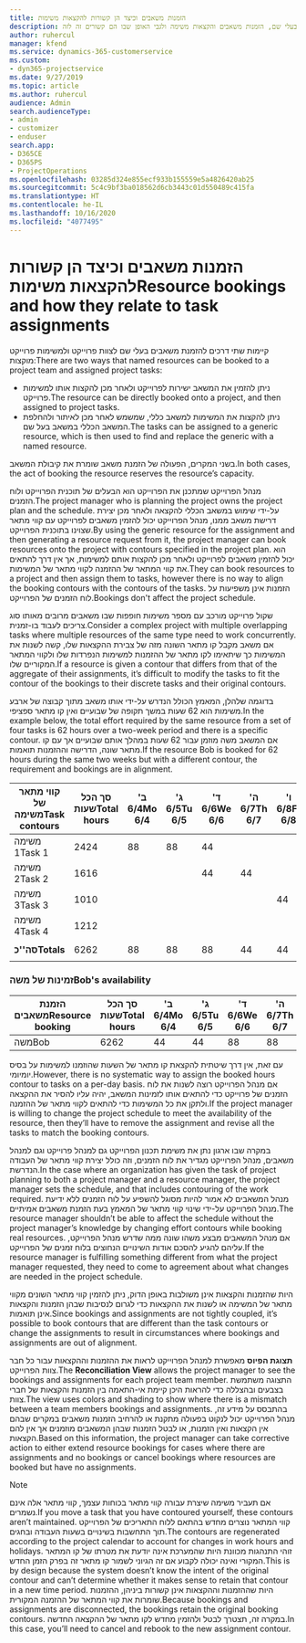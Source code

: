 ```yaml
---
title: הזמנות משאבים וכיצד הן קשורות להקצאות משימות
description: נושא זה מספק מידע אודות אופן הניהול של משאבים בעלי שם, הזמנות משאבים והקצאות משימה ולגבי האופן שבו הם קשורים זה לזה.
author: ruhercul
manager: kfend
ms.service: dynamics-365-customerservice
ms.custom:
- dyn365-projectservice
ms.date: 9/27/2019
ms.topic: article
ms.author: ruhercul
audience: Admin
search.audienceType:
- admin
- customizer
- enduser
search.app:
- D365CE
- D365PS
- ProjectOperations
ms.openlocfilehash: 03285d324e855ecf933b155559e5a4826420ab25
ms.sourcegitcommit: 5c4c9bf3ba018562d6cb3443c01d550489c415fa
ms.translationtype: HT
ms.contentlocale: he-IL
ms.lasthandoff: 10/16/2020
ms.locfileid: "4077495"
---
```

# <a name="resource-bookings-and-how-they-relate-to-task-assignments"></a><span data-ttu-id="8683b-103">הזמנות משאבים וכיצד הן קשורות להקצאות משימות</span><span class="sxs-lookup"><span data-stu-id="8683b-103">Resource bookings and how they relate to task assignments</span></span>


<span data-ttu-id="8683b-104">קיימות שתי דרכים להזמנת משאבים בעלי שם לצוות פרוייקט ולמשימות פרוייקט מוקצות:</span><span class="sxs-lookup"><span data-stu-id="8683b-104">There are two ways that named resources can be booked to a project team and assigned project tasks:</span></span>

- <span data-ttu-id="8683b-105">ניתן להזמין את המשאב ישירות לפרוייקט ולאחר מכן להקצות אותו למשימות פרוייקט.</span><span class="sxs-lookup"><span data-stu-id="8683b-105">The resource can be directly booked onto a project, and then assigned to project tasks.</span></span>
- <span data-ttu-id="8683b-106">ניתן להקצות את המשימות למשאב כללי, שמשמש לאחר מכן לאיתור ולהחלפת המשאב הכללי במשאב בעל שם.</span><span class="sxs-lookup"><span data-stu-id="8683b-106">The tasks can be assigned to a generic resource, which is then used to find and replace the generic with a named resource.</span></span> 

<span data-ttu-id="8683b-107">בשני המקרים, הפעולה של הזמנת משאב שומרת את קיבולת המשאב.</span><span class="sxs-lookup"><span data-stu-id="8683b-107">In both cases, the act of booking the resource reserves the resource’s capacity.</span></span>

<span data-ttu-id="8683b-108">מנהל הפרוייקט שמתכנן את הפרוייקט הוא הבעלים של תוכנית הפרוייקט ולוח הזמנים.</span><span class="sxs-lookup"><span data-stu-id="8683b-108">The project manager who is planning the project owns the project plan and the schedule.</span></span> <span data-ttu-id="8683b-109">על-ידי שימוש במשאב הכללי להקצאה ולאחר מכן יצירת דרישת משאב ממנו, מנהל הפרוייקט יכול להזמין משאבים לפרוייקט עם קווי מתאר שצוינו בתוכנית הפרוייקט.</span><span class="sxs-lookup"><span data-stu-id="8683b-109">By using the generic resource for the assignment and then generating a resource request from it, the project manager can book resources onto the project with contours specified in the project plan.</span></span> <span data-ttu-id="8683b-110">הוא יכול להזמין משאבים לפרוייקט ולאחר מכן להקצות אותם למשימות, אך אין דרך להתאים את קווי המתאר של ההזמנה לקווי מתאר של המשימות.</span><span class="sxs-lookup"><span data-stu-id="8683b-110">They can book resources to a project and then assign them to tasks, however there is no way to align the booking contours with the contours of the tasks.</span></span> <span data-ttu-id="8683b-111">הזמנות אינן משפיעות על לוח הזמנים של הפרוייקט.</span><span class="sxs-lookup"><span data-stu-id="8683b-111">Bookings don't affect the project schedule.</span></span>

<span data-ttu-id="8683b-112">שקול פרוייקט מורכב עם מספר משימות חופפות שבו משאבים מרובים מאותו סוג צריכים לעבוד בו-זמנית.</span><span class="sxs-lookup"><span data-stu-id="8683b-112">Consider a complex project with multiple overlapping tasks where multiple resources of the same type need to work concurrently.</span></span> <span data-ttu-id="8683b-113">אם משאב מקבל קו מתאר השונה מזה של צבירת ההקצאות שלו, קשה לשנות את המשימות כך שיתאימו לקו מתאר של ההזמנות למשימות הנפרדות שלו ולקווי המתאר המקוריים שלו.</span><span class="sxs-lookup"><span data-stu-id="8683b-113">If a resource is given a contour that differs from that of the aggregate of their assignments, it’s difficult to modify the tasks to fit the contour of the bookings to their discrete tasks and their original contours.</span></span>

<span data-ttu-id="8683b-114">בדוגמה שלהלן, המאמץ הכולל הנדרש על-ידי אותו משאב מתוך קבוצה של ארבע משימות הוא 62 שעות במשך תקופה של שבועיים ואין קו מתאר ספציפי.</span><span class="sxs-lookup"><span data-stu-id="8683b-114">In the example below, the total effort required by the same resource from a set of four tasks is 62 hours over a two-week period and there is a specific contour.</span></span> <span data-ttu-id="8683b-115">אם המשאב משה מוזמן עבור 62 שעות במהלך אותם שבועיים אך עם קו מתאר שונה, הדרישה וההזמנות תואמות.</span><span class="sxs-lookup"><span data-stu-id="8683b-115">If the resource Bob is booked for 62 hours during the same two weeks but with a different contour, the requirement and bookings are in alignment.</span></span>

| <span data-ttu-id="8683b-116">**קווי מתאר של משימה**</span><span class="sxs-lookup"><span data-stu-id="8683b-116">**Task contours**</span></span>    | <span data-ttu-id="8683b-117">**סך הכל שעות**</span><span class="sxs-lookup"><span data-stu-id="8683b-117">**Total hours**</span></span> | <span data-ttu-id="8683b-118">ב' 6/4</span><span class="sxs-lookup"><span data-stu-id="8683b-118">Mo 6/4</span></span> | <span data-ttu-id="8683b-119">ג' 6/5</span><span class="sxs-lookup"><span data-stu-id="8683b-119">Tu 6/5</span></span> | <span data-ttu-id="8683b-120">ד' 6/6</span><span class="sxs-lookup"><span data-stu-id="8683b-120">We 6/6</span></span> | <span data-ttu-id="8683b-121">ה' 6/7</span><span class="sxs-lookup"><span data-stu-id="8683b-121">Th 6/7</span></span> | <span data-ttu-id="8683b-122">ו' 6/8</span><span class="sxs-lookup"><span data-stu-id="8683b-122">Fr 6/8</span></span> | <span data-ttu-id="8683b-123">שב' 6/9</span><span class="sxs-lookup"><span data-stu-id="8683b-123">Sa 6/9</span></span> | <span data-ttu-id="8683b-124">א' 6/10</span><span class="sxs-lookup"><span data-stu-id="8683b-124">Su 6/10</span></span> | <span data-ttu-id="8683b-125">ב' 6/11</span><span class="sxs-lookup"><span data-stu-id="8683b-125">Mo 6/11</span></span> | <span data-ttu-id="8683b-126">ג' 6/12</span><span class="sxs-lookup"><span data-stu-id="8683b-126">Tu 6/12</span></span> | <span data-ttu-id="8683b-127">ד' 6/13</span><span class="sxs-lookup"><span data-stu-id="8683b-127">We 6/13</span></span> | <span data-ttu-id="8683b-128">ה' 6/14</span><span class="sxs-lookup"><span data-stu-id="8683b-128">Th 6/14</span></span> | <span data-ttu-id="8683b-129">ו' 6/15</span><span class="sxs-lookup"><span data-stu-id="8683b-129">Fr 6/15</span></span> |
|----------------------|-----------------|--------|--------|--------|--------|--------|--------|---------|---------|---------|---------|---------|---------|
| <span data-ttu-id="8683b-130">משימה 1</span><span class="sxs-lookup"><span data-stu-id="8683b-130">Task 1</span></span>               | <span data-ttu-id="8683b-131">24</span><span class="sxs-lookup"><span data-stu-id="8683b-131">24</span></span>              | <span data-ttu-id="8683b-132">8</span><span class="sxs-lookup"><span data-stu-id="8683b-132">8</span></span>      | <span data-ttu-id="8683b-133">8</span><span class="sxs-lookup"><span data-stu-id="8683b-133">8</span></span>      | <span data-ttu-id="8683b-134">4</span><span class="sxs-lookup"><span data-stu-id="8683b-134">4</span></span>      |        |        |        |         |         |         | <span data-ttu-id="8683b-135">4</span><span class="sxs-lookup"><span data-stu-id="8683b-135">4</span></span>       |         |         |
| <span data-ttu-id="8683b-136">משימה 2</span><span class="sxs-lookup"><span data-stu-id="8683b-136">Task 2</span></span>               | <span data-ttu-id="8683b-137">16</span><span class="sxs-lookup"><span data-stu-id="8683b-137">16</span></span>              |        |        | <span data-ttu-id="8683b-138">4</span><span class="sxs-lookup"><span data-stu-id="8683b-138">4</span></span>      | <span data-ttu-id="8683b-139">4</span><span class="sxs-lookup"><span data-stu-id="8683b-139">4</span></span>      |        |        |         | <span data-ttu-id="8683b-140">8</span><span class="sxs-lookup"><span data-stu-id="8683b-140">8</span></span>       |         |         |         |         |
| <span data-ttu-id="8683b-141">משימה 3</span><span class="sxs-lookup"><span data-stu-id="8683b-141">Task 3</span></span>               | <span data-ttu-id="8683b-142">10</span><span class="sxs-lookup"><span data-stu-id="8683b-142">10</span></span>              |        |        |        |        | <span data-ttu-id="8683b-143">4</span><span class="sxs-lookup"><span data-stu-id="8683b-143">4</span></span>      |        |         |         | <span data-ttu-id="8683b-144">4</span><span class="sxs-lookup"><span data-stu-id="8683b-144">4</span></span>       |         | <span data-ttu-id="8683b-145">2</span><span class="sxs-lookup"><span data-stu-id="8683b-145">2</span></span>       |         |
| <span data-ttu-id="8683b-146">משימה 4</span><span class="sxs-lookup"><span data-stu-id="8683b-146">Task 4</span></span>               | <span data-ttu-id="8683b-147">12</span><span class="sxs-lookup"><span data-stu-id="8683b-147">12</span></span>              |        |        |        |        |        |        |         |         |         | <span data-ttu-id="8683b-148">4</span><span class="sxs-lookup"><span data-stu-id="8683b-148">4</span></span>       |         | <span data-ttu-id="8683b-149">8</span><span class="sxs-lookup"><span data-stu-id="8683b-149">8</span></span>       |
|                      |                 |        |        |        |        |        |        |         |         |         |         |         |         |
| <span data-ttu-id="8683b-150">**סה''כ**</span><span class="sxs-lookup"><span data-stu-id="8683b-150">**Totals**</span></span>           | <span data-ttu-id="8683b-151">62</span><span class="sxs-lookup"><span data-stu-id="8683b-151">62</span></span>              | <span data-ttu-id="8683b-152">8</span><span class="sxs-lookup"><span data-stu-id="8683b-152">8</span></span>      | <span data-ttu-id="8683b-153">8</span><span class="sxs-lookup"><span data-stu-id="8683b-153">8</span></span>      | <span data-ttu-id="8683b-154">8</span><span class="sxs-lookup"><span data-stu-id="8683b-154">8</span></span>      | <span data-ttu-id="8683b-155">4</span><span class="sxs-lookup"><span data-stu-id="8683b-155">4</span></span>      | <span data-ttu-id="8683b-156">4</span><span class="sxs-lookup"><span data-stu-id="8683b-156">4</span></span>      |        |         | <span data-ttu-id="8683b-157">8</span><span class="sxs-lookup"><span data-stu-id="8683b-157">8</span></span>       | <span data-ttu-id="8683b-158">4</span><span class="sxs-lookup"><span data-stu-id="8683b-158">4</span></span>       | <span data-ttu-id="8683b-159">8</span><span class="sxs-lookup"><span data-stu-id="8683b-159">8</span></span>       | <span data-ttu-id="8683b-160">2</span><span class="sxs-lookup"><span data-stu-id="8683b-160">2</span></span>       | <span data-ttu-id="8683b-161">8</span><span class="sxs-lookup"><span data-stu-id="8683b-161">8</span></span>       |
|                      |                 |        |        |        |        |        |        |         |         |         |         |

### <a name="bobs-availability"></a><span data-ttu-id="8683b-162">זמינות של משה</span><span class="sxs-lookup"><span data-stu-id="8683b-162">Bob's availability</span></span>
| <span data-ttu-id="8683b-163">**הזמנת משאבים**</span><span class="sxs-lookup"><span data-stu-id="8683b-163">**Resource   booking**</span></span> | <span data-ttu-id="8683b-164">**סך הכל שעות**</span><span class="sxs-lookup"><span data-stu-id="8683b-164">**Total hours**</span></span> | <span data-ttu-id="8683b-165">ב' 6/4</span><span class="sxs-lookup"><span data-stu-id="8683b-165">Mo 6/4</span></span> | <span data-ttu-id="8683b-166">ג' 6/5</span><span class="sxs-lookup"><span data-stu-id="8683b-166">Tu 6/5</span></span> | <span data-ttu-id="8683b-167">ד' 6/6</span><span class="sxs-lookup"><span data-stu-id="8683b-167">We 6/6</span></span> | <span data-ttu-id="8683b-168">ה' 6/7</span><span class="sxs-lookup"><span data-stu-id="8683b-168">Th 6/7</span></span> | <span data-ttu-id="8683b-169">ו' 6/8</span><span class="sxs-lookup"><span data-stu-id="8683b-169">Fr 6/8</span></span> | <span data-ttu-id="8683b-170">שב' 6/9</span><span class="sxs-lookup"><span data-stu-id="8683b-170">Sa 6/9</span></span> | <span data-ttu-id="8683b-171">א' 6/10</span><span class="sxs-lookup"><span data-stu-id="8683b-171">Su 6/10</span></span> | <span data-ttu-id="8683b-172">ב' 6/11</span><span class="sxs-lookup"><span data-stu-id="8683b-172">Mo 6/11</span></span> | <span data-ttu-id="8683b-173">ג' 6/12</span><span class="sxs-lookup"><span data-stu-id="8683b-173">Tu 6/12</span></span> | <span data-ttu-id="8683b-174">ד' 6/13</span><span class="sxs-lookup"><span data-stu-id="8683b-174">We 6/13</span></span> | <span data-ttu-id="8683b-175">ה' 6/14</span><span class="sxs-lookup"><span data-stu-id="8683b-175">Th 6/14</span></span> | <span data-ttu-id="8683b-176">ו' 6/15</span><span class="sxs-lookup"><span data-stu-id="8683b-176">Fr 6/15</span></span> |
|------------------------|-----------------|--------|--------|--------|--------|--------|--------|---------|---------|---------|---------|---------|---------|
| <span data-ttu-id="8683b-177">משה</span><span class="sxs-lookup"><span data-stu-id="8683b-177">Bob</span></span>                    | <span data-ttu-id="8683b-178">62</span><span class="sxs-lookup"><span data-stu-id="8683b-178">62</span></span>              | <span data-ttu-id="8683b-179">4</span><span class="sxs-lookup"><span data-stu-id="8683b-179">4</span></span>      | <span data-ttu-id="8683b-180">4</span><span class="sxs-lookup"><span data-stu-id="8683b-180">4</span></span>      | <span data-ttu-id="8683b-181">8</span><span class="sxs-lookup"><span data-stu-id="8683b-181">8</span></span>      | <span data-ttu-id="8683b-182">8</span><span class="sxs-lookup"><span data-stu-id="8683b-182">8</span></span>      | <span data-ttu-id="8683b-183">8</span><span class="sxs-lookup"><span data-stu-id="8683b-183">8</span></span>      |        |         | <span data-ttu-id="8683b-184">4</span><span class="sxs-lookup"><span data-stu-id="8683b-184">4</span></span>       | <span data-ttu-id="8683b-185">4</span><span class="sxs-lookup"><span data-stu-id="8683b-185">4</span></span>       | <span data-ttu-id="8683b-186">8</span><span class="sxs-lookup"><span data-stu-id="8683b-186">8</span></span>       | <span data-ttu-id="8683b-187">8</span><span class="sxs-lookup"><span data-stu-id="8683b-187">8</span></span>       | <span data-ttu-id="8683b-188">6</span><span class="sxs-lookup"><span data-stu-id="8683b-188">6</span></span>       |

<span data-ttu-id="8683b-189">עם זאת, אין דרך שיטתית להקצאת קו מתאר של השעות שהוזמנו למשימות על בסיס יומיומי.</span><span class="sxs-lookup"><span data-stu-id="8683b-189">However, there is no systematic way to assign the booked hours contour to tasks on a per-day basis.</span></span> <span data-ttu-id="8683b-190">אם מנהל הפרוייקט רוצה לשנות את לוח הזמנים של פרוייקט כדי להתאים אותו לזמינות המשאב, יהיה עליו להסיר את ההקצאה ולתקן את כל המשימות כדי להתאים לקווי מתאר של ההזמנה.</span><span class="sxs-lookup"><span data-stu-id="8683b-190">If the project manager is willing to change the project schedule to meet the availability of the resource, then they’ll have to remove the assignment and revise all the tasks to match the booking contours.</span></span>

<span data-ttu-id="8683b-191">במקרה שבו ארגון נתן את משימת תכנון הפרוייקט גם למנהל פרוייקט וגם למנהל משאבים, מנהל הפרוייקט מגדיר את לוח הזמנים, וזה כולל יצירת קווי מתאר של העבודה הנדרשת.</span><span class="sxs-lookup"><span data-stu-id="8683b-191">In the case where an organization has given the task of project planning to both a project manager and a resource manager, the project manager sets the schedule, and that includes contouring of the work required.</span></span> <span data-ttu-id="8683b-192">מנהל המשאבים לא אמור להיות מסוגל להשפיע על לוח הזמנים ללא ידיעת מנהל הפרוייקט על-ידי שינוי קווי מתאר של המאמץ בעת הזמנת משאבים אמיתיים.</span><span class="sxs-lookup"><span data-stu-id="8683b-192">The resource manager shouldn’t be able to affect the schedule without the project manager’s knowledge by changing effort contours while booking real resources.</span></span> <span data-ttu-id="8683b-193">אם מנהל המשאבים מבצע משהו שונה ממה שדרש מנהל הפרוייקט, עליהם להגיע להסכם אודות השינויים הנחוצים בלוח זמנים של הפרוייקט.</span><span class="sxs-lookup"><span data-stu-id="8683b-193">If the resource manager is fulfilling something different from what the project manager requested, they need to come to agreement about what changes are needed in the project schedule.</span></span>

<span data-ttu-id="8683b-194">היות שהזמנות והקצאות אינן משולבות באופן הדוק, ניתן להזמין קווי מתאר השונים מקווי מתאר של המשימה או לשנות את ההקצאות כדי לגרום לנסיבות שבהן הזמנות והקצאות אינן תואמות.</span><span class="sxs-lookup"><span data-stu-id="8683b-194">Since bookings and assignments are not tightly coupled, it’s possible to book contours that are different than the task contours or change the assignments to result in circumstances where bookings and assignments are out of alignment.</span></span>

<span data-ttu-id="8683b-195">**תצוגת הפיוס** מאפשרת למנהל הפרוייקט לראות את ההזמנות וההקצאות עבור כל חבר צוות הפרוייקט.</span><span class="sxs-lookup"><span data-stu-id="8683b-195">The **Reconciliation View** allows the project manager to see the bookings and assignments for each project team member.</span></span> <span data-ttu-id="8683b-196">התצוגה משתמשת בצבעים ובהצללה כדי להראות היכן קיימת אי-התאמה בין הזמנות והקצאות של חברי צוות.</span><span class="sxs-lookup"><span data-stu-id="8683b-196">The view uses colors and shading to show where there is a mismatch between a team members bookings and assignments.</span></span> <span data-ttu-id="8683b-197">בהתבסס על מידע זה, מנהל הפרוייקט יכול לנקוט בפעולה מתקנת או להרחיב הזמנות משאבים במקרים שבהם אין הקצאות ואין הזמנות, או לבטל הזמנות שבהן המשאבים מוזמנים אך אין להם הקצאות.</span><span class="sxs-lookup"><span data-stu-id="8683b-197">Based on this information, the project manager can take corrective action to either extend resource bookings for cases where there are assignments and no bookings or cancel bookings where resources are booked but have no assignments.</span></span>

> [!NOTE]
> <span data-ttu-id="8683b-198">אם תעביר משימה שיצרת עבורה קווי מתאר בכוחות עצמך, קווי מתאר אלה אינם נשמרים.</span><span class="sxs-lookup"><span data-stu-id="8683b-198">If you move a task that you have contoured yourself, these contours aren’t maintained.</span></span> <span data-ttu-id="8683b-199">קווי המתאר נוצרים מחדש בהתאם ללוח התאריכים של הפרוייקט תוך התחשבות בשינויים בשעות העבודה ובחגים.</span><span class="sxs-lookup"><span data-stu-id="8683b-199">The contours are regenerated according to the project calendar to account for changes in work hours and holidays.</span></span> <span data-ttu-id="8683b-200">זוהי התנהגות מכוונת היות שהמערכת אינה יודעת את מטרתו של קו המתאר המקורי ואינה יכולה לקבוע אם זה הגיוני לשמור קו מתאר זה בפרק הזמן החדש.</span><span class="sxs-lookup"><span data-stu-id="8683b-200">This is by design because the system doesn’t know the intent of the original contour and can’t determine whether it makes sense to retain that contour in a new time period.</span></span> <span data-ttu-id="8683b-201">היות שההזמנות וההקצאות אינן קשורות ביניהן, ההזמנות שומרות את קווי המתאר של ההזמנה המקורית.</span><span class="sxs-lookup"><span data-stu-id="8683b-201">Because bookings and assignments are disconnected, the bookings retain the original booking contours.</span></span> <span data-ttu-id="8683b-202">במקרה זה, תצטרך לבטל ולהזמין מחדש לקו מתאר של ההקצאה החדשה.</span><span class="sxs-lookup"><span data-stu-id="8683b-202">In this case, you’ll need to cancel and rebook to the new assignment contour.</span></span>

